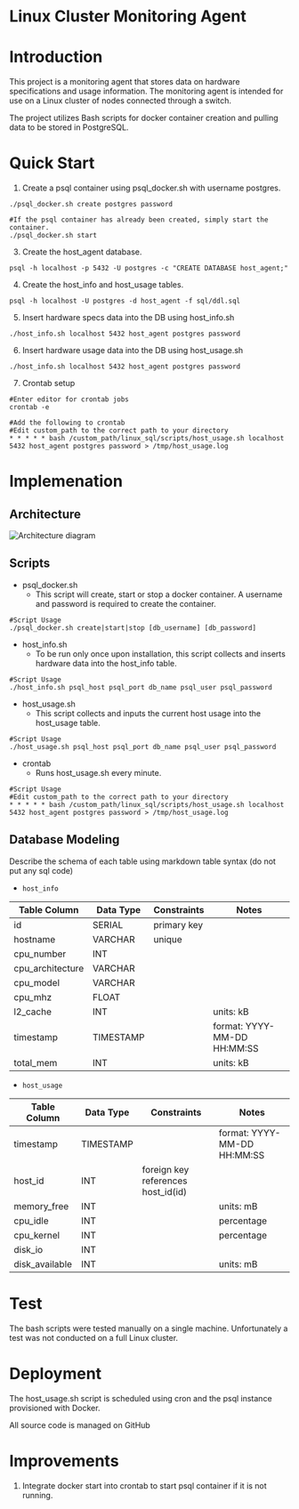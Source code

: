 # Linux Cluster Monitoring Agent

# Introduction
This project is a monitoring agent that stores data on hardware specifications and usage information. The monitoring 
agent is intended for use on a Linux cluster of nodes connected through a switch. 

The project utilizes Bash scripts for docker container creation and pulling data to be stored in PostgreSQL.


# Quick Start
1. Create a psql container using psql_docker.sh with username postgres.

```
./psql_docker.sh create postgres password 

#If the psql container has already been created, simply start the container.
./psql_docker.sh start
```
    
3. Create the host_agent database.

```psql -h localhost -p 5432 -U postgres -c "CREATE DATABASE host_agent;"```

4. Create the host_info and host_usage tables.

```psql -h localhost -U postgres -d host_agent -f sql/ddl.sql ```

5. Insert hardware specs data into the DB using host_info.sh

```./host_info.sh localhost 5432 host_agent postgres password ```

6. Insert hardware usage data into the DB using host_usage.sh

```./host_info.sh localhost 5432 host_agent postgres password```

7. Crontab setup
```
#Enter editor for crontab jobs
crontab -e

#Add the following to crontab
#Edit custom_path to the correct path to your directory
* * * * * bash /custom_path/linux_sql/scripts/host_usage.sh localhost 5432 host_agent postgres password > /tmp/host_usage.log
```

# Implemenation
## Architecture
![Architecture diagram](./assets/diagram)

## Scripts
- psql_docker.sh
    - This script will create, start or stop a docker container. A username and password is required to create the container.
  
```
#Script Usage
./psql_docker.sh create|start|stop [db_username] [db_password]
```
- host_info.sh
  - To be run only once upon installation, this script collects and inserts hardware data into the host_info table.

```
#Script Usage
./host_info.sh psql_host psql_port db_name psql_user psql_password
```
- host_usage.sh
  - This script collects and inputs the current host usage into the host_usage table.

```
#Script Usage
./host_usage.sh psql_host psql_port db_name psql_user psql_password
```
- crontab
  - Runs host_usage.sh every minute.

```
#Script Usage
#Edit custom_path to the correct path to your directory
* * * * * bash /custom_path/linux_sql/scripts/host_usage.sh localhost 5432 host_agent postgres password > /tmp/host_usage.log
```

## Database Modeling
Describe the schema of each table using markdown table syntax (do not put any sql code)
- `host_info`

| Table Column | Data Type | Constraints                   | Notes                       |
|---|-----------|-------------------------------|-----------------------------|
| id | SERIAL    | primary key                   |                             |
| hostname | VARCHAR   | unique                        |                             |
| cpu_number | INT       |                               |                             |
|cpu_architecture| VARCHAR   |                               |                             |
|cpu_model| VARCHAR   |                               |                             |
|cpu_mhz| FLOAT     |                               |                             |
|l2_cache| INT       |                               | units: kB                   |
|timestamp| TIMESTAMP |  | format: YYYY-MM-DD HH:MM:SS |
|total_mem| INT       |                               | units: kB                   |


         
- `host_usage`

|Table Column | Data Type | Constraints                        | Notes                 |
|---|-----------|------------------------------------|-----------------------|
|timestamp | TIMESTAMP |                                    | format: YYYY-MM-DD HH:MM:SS |
|host_id| INT       | foreign key references host_id(id) | |
|memory_free| INT      |                                    | units: mB             |
|cpu_idle| INT     |                                    | percentage            |
|cpu_kernel | INT     |                                    | percentage            |
|disk_io | INT       |                                    |                       |
|disk_available | INT      |                                    | units: mB             |


# Test
The bash scripts were tested manually on a single machine. Unfortunately a test was not conducted on a full Linux cluster.

# Deployment
The host_usage.sh script is scheduled using cron and the psql instance provisioned with Docker.

All source code is managed on GitHub

# Improvements
1. Integrate docker start into crontab to start psql container if it is not running.